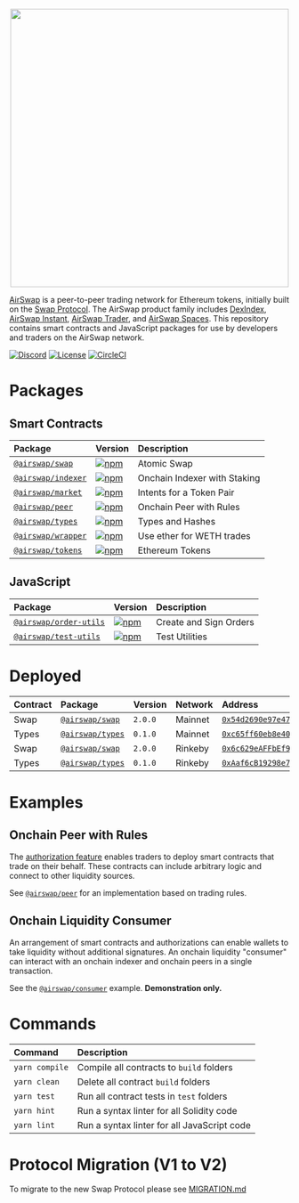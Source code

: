 <center>
<br />
<img src="https://swap.tech/images/airswap-high-res.png" width="500"/>
<br />
</center>

[AirSwap](https://www.airswap.io/) is a peer-to-peer trading network for Ethereum tokens, initially built on the [Swap Protocol](https://swap.tech/whitepaper/). The AirSwap product family includes [DexIndex](https://dexindex.io/), [AirSwap Instant](https://instant.airswap.io/), [AirSwap Trader](https://trader.airswap.io/), and [AirSwap Spaces](https://spaces.airswap.io/). This repository contains smart contracts and JavaScript packages for use by developers and traders on the AirSwap network.

[![Discord](https://img.shields.io/discord/590643190281928738.svg)](https://chat.airswap.io)
[![License](https://img.shields.io/badge/License-Apache%202.0-blue.svg)](https://opensource.org/licenses/Apache-2.0)
[![CircleCI](https://circleci.com/gh/airswap/airswap-protocols.svg?style=svg&circle-token=73bd6668f836ce4306dbf6ca32109ddbb5b7e1fe)](https://circleci.com/gh/airswap/airswap-protocols)

# Packages

## Smart Contracts

| Package                                  | Version                                                                                                 | Description                  |
| :--------------------------------------- | :------------------------------------------------------------------------------------------------------ | :--------------------------- |
| [`@airswap/swap`](/protocols/swap)       | [![npm](https://img.shields.io/npm/v/@airswap/swap)](https://www.npmjs.com/package/@airswap/swap)       | Atomic Swap                  |
| [`@airswap/indexer`](/protocols/indexer) | [![npm](https://img.shields.io/npm/v/@airswap/indexer)](https://www.npmjs.com/package/@airswap/indexer) | Onchain Indexer with Staking |
| [`@airswap/market`](/protocols/market)   | [![npm](https://img.shields.io/npm/v/@airswap/market)](https://www.npmjs.com/package/@airswap/market)   | Intents for a Token Pair     |
| [`@airswap/peer`](/protocols/peer)       | [![npm](https://img.shields.io/npm/v/@airswap/peer)](https://www.npmjs.com/package/@airswap/peer)       | Onchain Peer with Rules      |
| [`@airswap/types`](/protocols/types)     | [![npm](https://img.shields.io/npm/v/@airswap/types)](https://www.npmjs.com/package/@airswap/types)     | Types and Hashes             |
| [`@airswap/wrapper`](/helpers/wrapper)   | [![npm](https://img.shields.io/npm/v/@airswap/wrapper)](https://www.npmjs.com/package/@airswap/wrapper) | Use ether for WETH trades    |
| [`@airswap/tokens`](/helpers/tokens)     | [![npm](https://img.shields.io/npm/v/@airswap/tokens)](https://www.npmjs.com/package/@airswap/tokens)   | Ethereum Tokens              |

## JavaScript

| Package                                         | Version                                                                                                         | Description            |
| :---------------------------------------------- | :-------------------------------------------------------------------------------------------------------------- | :--------------------- |
| [`@airswap/order-utils`](/packages/order-utils) | [![npm](https://img.shields.io/npm/v/@airswap/order-utils)](https://www.npmjs.com/package/@airswap/order-utils) | Create and Sign Orders |
| [`@airswap/test-utils`](/packages/test-utils)   | [![npm](https://img.shields.io/npm/v/@airswap/test-utils)](https://www.npmjs.com/package/@airswap/test-utils)   | Test Utilities         |

# Deployed

| Contract | Package                              | Version | Network | Address                                                                                                                         |
| :------- | :----------------------------------- | :------ | :------ | :------------------------------------------------------------------------------------------------------------------------------ |
| Swap     | [`@airswap/swap`](/protocols/swap)   | `2.0.0` | Mainnet | [`0x54d2690e97e477a4b33f40d6e4afdd4832c07c57`](https://etherscan.io/address/0x54d2690e97e477a4b33f40d6e4afdd4832c07c57)         |
| Types    | [`@airswap/types`](/protocols/types) | `0.1.0` | Mainnet | [`0xc65ff60eb8e4038a2415bb569d1fa6dca47d692e`](https://etherscan.io/address/0xc65ff60eb8e4038a2415bb569d1fa6dca47d692e)         |
| Swap     | [`@airswap/swap`](/protocols/swap)   | `2.0.0` | Rinkeby | [`0x6c629eAFFbEf9935F4FA390AC32f27EEC9462a8E`](https://rinkeby.etherscan.io/address/0x78db49d0459a67158bdca6e161be3d90342c7247) |
| Types    | [`@airswap/types`](/protocols/types) | `0.1.0` | Rinkeby | [`0xAaf6cB19298e7d0abc410Eb2A0D5B8fEf747573D`](https://rinkeby.etherscan.io/address/0xaaf6cb19298e7d0abc410eb2a0d5b8fef747573d) |

# Examples

## Onchain Peer with Rules

The [authorization feature](/protocols/swap/README.md#authorizations) enables traders to deploy smart contracts that trade on their behalf. These contracts can include arbitrary logic and connect to other liquidity sources.

See [`@airswap/peer`](/protocols/peer) for an implementation based on trading rules.

## Onchain Liquidity Consumer

An arrangement of smart contracts and authorizations can enable wallets to take liquidity without additional signatures. An onchain liquidity "consumer" can interact with an onchain indexer and onchain peers in a single transaction.

See the [`@airswap/consumer`](/examples/consumer) example. **Demonstration only.**

# Commands

| Command        | Description                                 |
| :------------- | :------------------------------------------ |
| `yarn compile` | Compile all contracts to `build` folders    |
| `yarn clean`   | Delete all contract `build` folders         |
| `yarn test`    | Run all contract tests in `test` folders    |
| `yarn hint`    | Run a syntax linter for all Solidity code   |
| `yarn lint`    | Run a syntax linter for all JavaScript code |

# Protocol Migration (V1 to V2)

To migrate to the new Swap Protocol please see [MIGRATION.md](/protocols/swap/MIGRATION.md)
